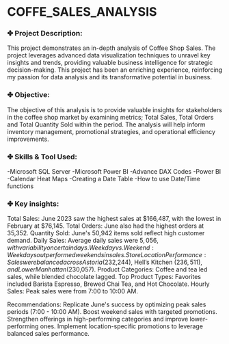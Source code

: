 # COFFE_SALES_ANALYSIS

### ✤ Project Description:

This project demonstrates an in-depth analysis of Coffee Shop Sales. The project leverages advanced data visualization techniques to unravel key insights and trends, providing valuable business intelligence for strategic decision-making. This project has been an enriching experience, reinforcing my passion for data analysis and its transformative potential in business.

### ✤ Objective:
The objective of this analysis is to provide valuable insights for stakeholders in the coffee shop market by examining metrics; Total Sales, Total Orders and Total Quantity Sold within the period. The analysis will help inform inventory management, promotional strategies, and operational efficiency improvements.

### ✤ Skills & Tool Used:
-Microsoft SQL Server
-Microsoft Power BI
-Advance DAX Codes
-Power BI
-Calendar Heat Maps
-Creating a Date Table
-How to use Date/Time functions

### ✤ Key insights:
Total Sales: June 2023 saw the highest sales at $166,487, with the lowest in February at $76,145.
Total Orders: June also had the highest orders at 35,352.
Quantity Sold: June's 50,942 items sold reflect high customer demand.
Daily Sales: Average daily sales were $5,056, with variability on certain days.
Weekday vs. Weekend: Weekdays outperformed weekends in sales.
Store Location Performance: Sales were balanced across Astoria ($232,244), Hell’s Kitchen ($236,511), and Lower Manhattan ($230,057).
Product Categories: Coffee and tea led sales, while blended chocolate lagged.
Top Product Types: Favorites included Barista Espresso, Brewed Chai Tea, and Hot Chocolate.
Hourly Sales: Peak sales were from 7:00 to 10:00 AM.

Recommendations:
Replicate June's success by optimizing peak sales periods (7:00 - 10:00 AM).
Boost weekend sales with targeted promotions.
Strengthen offerings in high-performing categories and improve lower-performing ones.
Implement location-specific promotions to leverage balanced sales performance.
